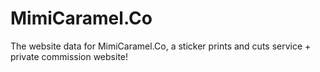# MimiCaramel.Co
The website data for MimiCaramel.Co, a sticker prints and cuts service + private commission website!
